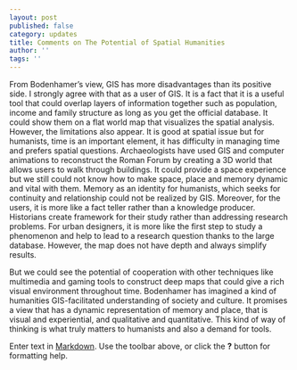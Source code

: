 ```yaml
---
layout: post
published: false
category: updates
title: Comments on The Potential of Spatial Humanities
author: ''
tags: ''
---
```

From Bodenhamer’s view, GIS has more disadvantages than its positive side. I strongly agree with that as a user of GIS. It is a fact that it is a useful tool that could overlap layers of information together such as population, income and family structure as long as you get the official database. It could show them on a flat world map that visualizes the spatial analysis. However, the limitations also appear. It is good at spatial issue but for humanists, time is an important element, it has difficulty in managing time and prefers spatial questions. Archaeologists have used GIS and computer animations to reconstruct the Roman Forum by creating a 3D world that allows users to walk through buildings. It could provide a space experience but we still could not know how to make space, place and memory dynamic and vital with them. Memory as an identity for humanists, which seeks for continuity and relationship could not be realized by GIS. Moreover, for the users, it is more like a fact teller rather than a knowledge producer. Historians create framework for their study rather than addressing research problems. For urban designers, it is more like the first step to study a phenomenon and help to lead to a research question thanks to the large database. However, the map does not have depth and always simplify results.

But we could see the potential of cooperation with other techniques like multimedia and gaming tools to construct deep maps that could give a rich visual environment throughout time. Bodenhamer has imagined a kind of humanities GIS-facilitated understanding of society and culture. It promises a view that has a dynamic representation of memory and place, that is visual and experiential, and qualitative and quantitative. This kind of way of thinking is what truly matters to humanists and also a demand for tools.

Enter text in [Markdown](http://daringfireball.net/projects/markdown/). Use the toolbar above, or click the **?** button for formatting help.
